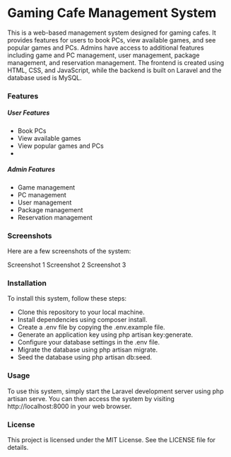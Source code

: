# Gaming Cafe Management System
This is a web-based management system designed for gaming cafes. It provides features for users to book PCs, view available games, and see popular games and PCs. Admins have access to additional features including game and PC management, user management, package management, and reservation management. The frontend is created using HTML, CSS, and JavaScript, while the backend is built on Laravel and the database used is MySQL.

### Features
##### User Features
- Book PCs
- View available games
- View popular games and PCs
- 
##### Admin Features
- Game management
- PC management
- User management
- Package management
- Reservation management

### Screenshots
Here are a few screenshots of the system:

Screenshot 1
Screenshot 2
Screenshot 3

### Installation
To install this system, follow these steps:

- Clone this repository to your local machine.
- Install dependencies using composer install.
- Create a .env file by copying the .env.example file.
- Generate an application key using php artisan key:generate.
- Configure your database settings in the .env file.
- Migrate the database using php artisan migrate.
- Seed the database using php artisan db:seed.

### Usage
To use this system, simply start the Laravel development server using php artisan serve. You can then access the system by visiting http://localhost:8000 in your web browser.

### License
This project is licensed under the MIT License. See the LICENSE file for details.

